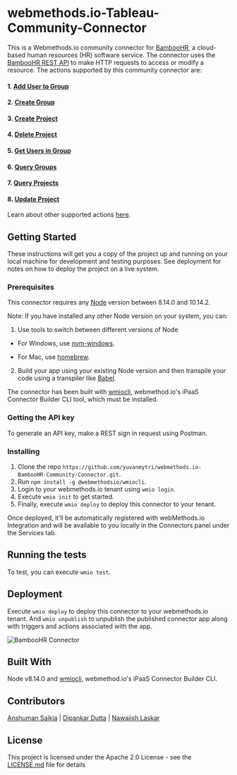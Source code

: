 # webmethods.io-Tableau-Community-Connector
This is a Webmethods.io community connector for [BambooHR](https://en.wikipedia.org/wiki/BambooHR), a cloud-based human resources (HR) software service. The connector uses the [BambooHR REST API](https://documentation.bamboohr.com/reference#get-employee-dependents-1) to make HTTP requests to access or modify a resource. The actions supported by this community connector are:

#### 1. [Add User to Group](https://help.tableau.com/current/api/rest_api/en-us/REST/rest_api_ref.htm#add_user_to_group)
#### 2. [Create Group](https://help.tableau.com/current/api/rest_api/en-us/REST/rest_api_ref.htm#create_group)
#### 3. [Create Project](https://help.tableau.com/current/api/rest_api/en-us/REST/rest_api_ref.htm#create_project)
#### 4. [Delete Project](https://help.tableau.com/current/api/rest_api/en-us/REST/rest_api_ref.htm#delete_project)
#### 5. [Get Users in Group](https://help.tableau.com/current/api/rest_api/en-us/REST/rest_api_ref.htm#get_users_in_group)
#### 6. [Query Groups](https://help.tableau.com/current/api/rest_api/en-us/REST/rest_api_ref.htm#query_groups)
#### 7. [Query Projects](https://help.tableau.com/current/api/rest_api/en-us/REST/rest_api_ref.htm#query_projects)
#### 8. [Update Project](https://help.tableau.com/current/api/rest_api/en-us/REST/rest_api_ref.htm#update_project)

Learn about other supported actions [here](https://help.tableau.com/current/api/rest_api/en-us/REST/rest_api_ref.htm).

## Getting Started
These instructions will get you a copy of the project up and running on your local machine for development and testing purposes. See deployment for notes on how to deploy the project on a live system.

### Prerequisites
This connector requires any [Node](https://nodejs.org/dist/) version between 8.14.0 and 10.14.2.

Note: If you have installed any other Node version on your system, you can:
1. Use tools to switch between different versions of Node

  - For Windows, use [nvm-windows](https://github.com/coreybutler/nvm-windows#installation--upgrades).
  
  - For Mac, use [homebrew](https://brew.sh/).
2. Build your app using your existing Node version and then transpile your code using a transpiler like [Babel](https://babeljs.io/).

The connector has been built with [wmiocli](https://docs.webmethods.io/integration/developer_guide/connector_builder/#gsc.tab=0), webmethod.io's iPaaS Connector Builder CLI tool, which must be installed. 

### Getting the API key 
To generate an API key, make a REST sign in request using Postman. 

### Installing
1. Clone the repo `https://github.com/yuvanmytri/webmethods.io-BambooHR-Community-Connector.git`.
2. Run `npm install -g @webmethodsio/wmiocli`.
3. Login to your webmethods.io tenant using `wmio login`.
4. Execute `wmio init` to get started.
5. Finally, execute `wmio deploy` to deploy this connector to your tenant.

Once deployed, it’ll be automatically registered with webMethods.io Integration and will be available to you locally in the Connectors panel under the Services tab.

## Running the tests
To test, you can execute `wmio test`.

## Deployment
Execute `wmio deploy` to deploy this connector to your webmethods.io tenant. And `wmio unpublish` to unpublish the published connector app along with triggers and actions associated with the app.

![BambooHR Connector](https://user-images.githubusercontent.com/16189220/74911246-3b403780-53e2-11ea-8789-be34e42a1d4f.png)

## Built With
Node v8.14.0 and [wmiocli](https://docs.webmethods.io/integration/developer_guide/connector_builder/#gsc.tab=0), webmethod.io's iPaaS Connector Builder CLI.

## Contributors
[Anshuman Saikia](https://github.com/anshu96788) |
[Dipankar Dutta](https://github.com/DipankarDDUT) |
[Nawajish Laskar](https://github.com/Nawajish)

## License
This project is licensed under the Apache 2.0 License - see the [LICENSE.md](https://github.com/SoftwareAG/webmethods-microservicesruntime-samples/blob/master/LICENSE) file for details
